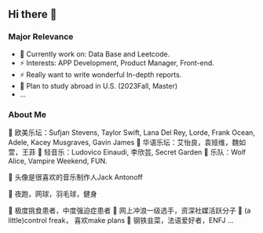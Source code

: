 ## Hi there 👋
### Major Relevance
- 🌱 Currently work on: Data Base and Leetcode.
- ⚡ Interests: APP Development, Product Manager, Front-end.
- ⚡ Really want to write wonderful In-depth reports.
- 🤔 Plan to study abroad in U.S. (2023Fall, Master)
- ...

### About Me 
🔭 欧美乐坛：Sufjan Stevens, Taylor Swift, Lana Del Rey, Lorde, Frank Ocean, Adele, Kacey Musgraves, Gavin James
🔭 华语乐坛：艾怡良，袁娅维，魏如萱，王菲
🔭 轻音乐：Ludovico Einaudi, 李欣芸, Secret Garden
🔭 乐队：Wolf Alice, Vampire Weekend, FUN.

🔭 头像是很喜欢的音乐制作人Jack Antonoff

🔭 夜跑，网球，羽毛球，健身

🔭 极度挑食患者，中度强迫症患者
🔭 网上冲浪一级选手，资深社媒活跃分子
🔭 (a little)control freak， 喜欢make plans
🔭 钢铁韭菜，法语爱好者，ENFJ
...

<!--
Here are some ideas to get you started:
- 🔭 I’m currently working on ...
- 🌱 I’m currently learning IOS Development, Deep Learning, Data Base.
- 👯 I’m looking to collaborate on 
- 🤔 I’m looking for help with ...
- 💬 Ask me about ...
- 📫 How to reach me: ...
- 😄 Pronouns: ...
- ⚡ Fun fact: ...
-->
